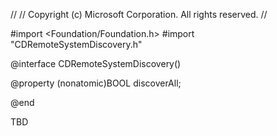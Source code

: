 //
//  Copyright (c) Microsoft Corporation. All rights reserved.
//

#import <Foundation/Foundation.h>
#import "CDRemoteSystemDiscovery.h"

@interface CDRemoteSystemDiscovery()

@property (nonatomic)BOOL discoverAll;

@end

TBD